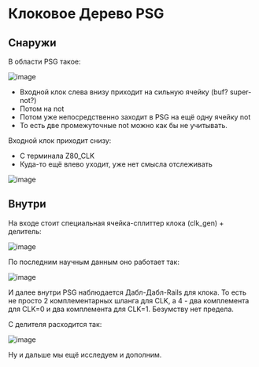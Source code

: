 # Клоковое Дерево PSG

## Снаружи

В области PSG такое:

![image](https://user-images.githubusercontent.com/5828819/189532131-c1bba1f1-f104-4d26-8747-739a41bbed4e.png)

- Входной клок слева внизу приходит на сильную ячейку (buf? super-not?)
- Потом на not
- Потом уже непосредственно заходит в PSG на ещё одну ячейку not
- То есть две промежуточные not можно как бы не учитывать.

Входной клок приходит снизу:
- С терминала Z80_CLK
- Куда-то ещё влево уходит, уже нет смысла отслеживать

![image](https://user-images.githubusercontent.com/5828819/189531869-1f1e47c2-7f20-40f4-84f5-62f999ab6030.png)

## Внутри

На входе стоит специальная ячейка-сплиттер клока (clk_gen) + делитель:

![image](https://user-images.githubusercontent.com/5828819/189532518-c890a300-7e2e-4062-8671-c455de62b732.png)

По последним научным данным оно работает так:

![image](https://user-images.githubusercontent.com/5828819/189532559-f9f13671-ce48-4d07-b6b1-8e17289e1bc3.png)

И далее внутри PSG наблюдается Дабл-Дабл-Rails для клока. То есть не просто 2 комплементарных шланга для CLK, а 4 - два комплемента для CLK=0 и два комплемента для CLK=1. Безумству нет предела.

С делителя расходится так:

![image](https://user-images.githubusercontent.com/5828819/189532689-1cd10aff-da9a-4b22-b837-a8547770aac5.png)

Ну и дальше мы ещё исследуем и дополним.
